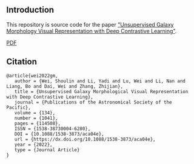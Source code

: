 ## Introduction

This repository is source code for the paper ["Unsupervised Galaxy Morphology Visual Representation with Deep Contrastive Learning"](https://iopscience.iop.org/article/10.1088/1538-3873/aca04e).

[PDF](https://arxiv.org/pdf/2211.07168)

## Citation
```
@article{wei2022gm,
   author = {Wei, Shoulin and Li, Yadi and Lu, Wei and Li, Nan and Liang, Bo and Dai, Wei and Zhang, Zhijian},
   title = {Unsupervised Galaxy Morphological Visual Representation with Deep Contrastive Learning},
   journal = {Publications of the Astronomical Society of the Pacific},
   volume = {134},
   number = {1041},
   pages = {114508},
   ISSN = {1538-38730004-6280},
   DOI = {10.1088/1538-3873/aca04e},
   url = {https://dx.doi.org/10.1088/1538-3873/aca04e},
   year = {2022},
   type = {Journal Article}
}
```